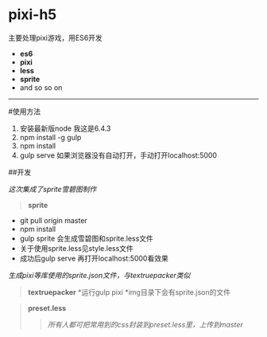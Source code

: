 # pixi-h5
主要处理pixi游戏，用ES6开发
* **es6**
* **pixi**
* **less**
* **sprite**
* and so so on

****
#使用方法
1. 安装最新版node 我这是6.4.3
2. npm install -g gulp
3. npm install
4. gulp serve
如果浏览器没有自动打开，手动打开localhost:5000


##开发

*这次集成了sprite雪碧图制作*

>**sprite**

* git pull origin master
* npm install
* gulp sprite 会生成雪碧图和sprite.less文件
* 关于使用sprite.less见style.less文件
* 成功后gulp serve 再打开localhost:5000看效果


*生成pixi等库使用的sprite.json文件，与textruepacker类似*
>**textruepacker**
*运行gulp pixi
*img目录下会有sprite.json的文件

> **preset.less**
>> *所有人都可把常用到的css封装到preset.less里，上传到master*